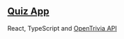 ## [Quiz App](https://mezin24-simple-quiz.netlify.app/)

React, TypeScript and [OpenTrivia API](https://opentdb.com/)
